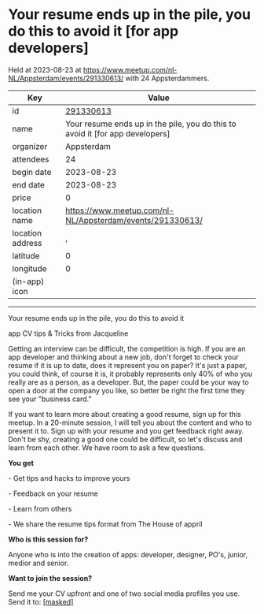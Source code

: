 # Your resume ends up in the pile, you do this to avoid it [for app developers]
Held at 2023-08-23 at https://www.meetup.com/nl-NL/Appsterdam/events/291330613/ with 24 Appsterdammers.
        
|Key|Value
|---|---|
|id|[291330613](https://www.meetup.com/appsterdam/events/291330613/)|
|name|Your resume ends up in the pile, you do this to avoid it [for app developers]|
|organizer|Appsterdam|
|attendees|24|
|begin date|2023-08-23|
|end date|2023-08-23|
|price|0|
|location name|https://www.meetup.com/nl-NL/Appsterdam/events/291330613/|
|location address|, |
|latitude|0|
|longitude|0|
|(in-app) icon||

---

Your resume ends up in the pile, you do this to avoid it

app CV tips &amp; Tricks from Jacqueline

Getting an interview can be difficult, the competition is high. If you are an app developer and thinking about a new job, don't forget to check your resume if it is up to date, does it represent you on paper? It's just a paper, you could think, of course it is, it probably represents only 40% of who you really are as a person, as a developer. But, the paper could be your way to open a door at the company you like, so better be right the first time they see your "business card."

If you want to learn more about creating a good resume, sign up for this meetup. In a 20-minute session, I will tell you about the content and who to present it to. Sign up with your resume and you get feedback right away. Don't be shy, creating a good one could be difficult, so let's discuss and learn from each other. We have room to ask a few questions.

**You get**

\- Get tips and hacks to improve yours

\- Feedback on your resume

\- Learn from others

\- We share the resume tips format from The House of appril

**Who is this session for?**

Anyone who is into the creation of apps: developer, designer, PO's, junior, medior and senior.

**Want to join the session?**

Send me your CV upfront and one of two social media profiles you use. Send it to: [[masked]](mailto:[masked]) 
